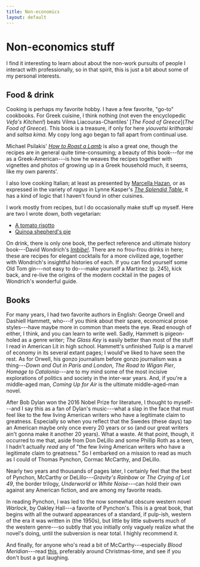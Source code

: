 ```yaml
---
title: Non-economics
layout: default
---
```

# Non-economics stuff

I find it interesting to learn about about the non-work pursuits of people I interact with professionally, so in that spirit, this is just a bit about some of my personal interests.

## Food & drink
Cooking is perhaps my favorite hobby. I have a few favorite, "go-to" cookbooks. For Greek cuisine, I think nothing (not even the encyclopedic *Vefa's Kitchen!*) beats Vilma Liacouras-Chantiles' [*The Food of Greece*](*The Food of Greece*). This book is a treasure, if only for here *yiouvetsi kritharaki* and *saltsa kima*. My copy long ago began to fall apart from continual use.

Michael Psilakis' [*How to Roast a Lamb*](https://www.amazon.com/How-Roast-Lamb-Classic-Cooking/dp/0316041211) is also a great one, though the recipes are in general quite time-consuming; a beauty of this book---for me as a Greek-American---is how he weaves the recipes together with vignettes and photos of growing up in a Greek household much, it seems, like my own parents'.

I also love cooking Italian; at least as presented by [Marcella Hazan](https://www.amazon.com/Essentials-Classic-Italian-Cooking-Marcella/dp/039458404X), or as expressed in the variety of *ragus* in Lynne Kasper's [*The Splendid Table*](https://www.amazon.com/Splendid-Table-Emilia-Romagna-Heartland-Northern/dp/0688089631), it has a kind of logic that I haven't found in other cuisines.

I work mostly from recipes, but I do occasionally make stuff up myself. Here are two I wrote down, both vegetarian:
* [A tomato risotto]({{"\assets\tomato-risotto.pdf"}})
* [Quinoa shepherd's pie]({{"\assets\quinoa-shepherds-pie.pdf"}})

On drink, there is only one book, the perfect reference and ultimate history book---David Wondrich's [*Imbibe!*](https://www.amazon.com/Imbibe-Absinthe-Cocktail-Professor-Featuring/dp/0399532870). There are no frou-frou drinks in here; these are recipes for elegant cocktails for a more civilized age, together with Wondrich's insightful histories of each. If you can find yourself some Old Tom gin---not easy to do---make yourself a Martinez (p. 245), kick back, and re-live the origins of the modern cocktail in the pages of Wondrich's wonderful guide.

## Books
For many years, I had two favorite authors in English: George Orwell and Dashiell Hammett, who---if you think about their spare, economical prose styles---have maybe more in common than meets the eye. Read enough of either, I think, and you can learn to write well. Sadly, Hammett is pigeon-holed as a genre writer; *The Glass Key* is easily better than most of the stuff I read in American Lit in high school. Hammett's unfinished *Tulip* is a marvel of economy in its several extant pages; I would've liked to have seen the rest. As for Orwell, his gonzo journalism before gonzo journalism was a thing---*Down and Out in Paris and London*, *The Road to Wigan Pier*, *Homage to Catalonia*---are to my mind some of the most incisive explorations of politics and society in the inter-war years. And, if you're a middle-aged man, *Coming Up for Air* is the ultimate middle-aged-man novel.

After Bob Dylan won the 2016 Nobel Prize for literature, I thought to myself---and I say this as a fan of Dylan's music---what a slap in the face that must feel like to the few living American writers who have a legitimate claim to greatness. Especially so when you reflect that the Swedes (these days) tap an American maybe only once every 20 years or so (and our great writers ain't gonna make it another 20 years). What a waste. At that point, though, it occurred to me that, aside from Don DeLillo and some Phillip Roth as a teen, I hadn't actually *read* any of "the few living American writers who have a legitimate claim to greatness." So I embarked on a mission to read as much as I could of Thomas Pynchon, Cormac McCarthy, and DeLillo.

Nearly two years and thousands of pages later, I certainly feel that the best of Pynchon, McCarthy or DeLillo---*Gravity's Rainbow* or *The Crying of Lot 49*, the border trilogy, *Underworld* or *White Noise*---can hold their own against any American fiction, and are among my favorite reads.

In reading Pynchon, I was led to the now somewhat obscure western novel *Warlock*, by Oakley Hall---a favorite of Pynchon's. This is a great book, that begins with all the outward appearances of a standard, if pulp-ish, western of the era it was written in (the 1950s), but little by little subverts much of the western genre---so subtly that you initially only vaguely realize what the novel's doing, until the subversion is near total. I highly recommend it.

And finally, for anyone who's read a bit of McCarthy---especially *Blood Meridian*---read [this](https://www.theawl.com/2015/12/the-home/), preferably around Christmas-time, and see if you don't bust a gut laughing.
